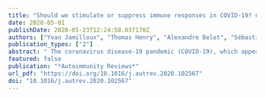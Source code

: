 ```yaml
---
title: "Should we stimulate or suppress immune responses in COVID-19? Cytokine and anti-cytokine interventions"
date: 2020-05-01
publishDate: 2020-05-23T12:24:58.037170Z
authors: ["Yvan Jamilloux", "Thomas Henry", "Alexandre Belot", "Sébastien Viel", "Maxime Fauter", "Thomas El Jammal", "Thierry Walzer", "Bruno François", "Pascal Sève"]
publication_types: ["2"]
abstract: " The coronavirus disease-19 pandemic (COVID-19), which appeared in China in December 2019 and rapidly spread throughout the world, has forced clinicians and scientists to take up extraordinary challenges. This unprecedented situation led to the inception of numerous fundamental research protocols and many clinical trials. It quickly became apparent that although COVID-19, in the vast majority of cases, was a benign disease, it could also develop a severe form with sometimes fatal outcomes. Cytokines are central to the pathophysiology of COVID-19; while some of them are beneficial (type-I interferon, interleukin-7), others appear detrimental (interleukin-1β, -6, and TNF-α) particularly in the context of the so-called cytokine storm. Yet another characteristic of the disease has emerged: concomitant immunodeficiency, notably involving impaired type-I interferon response, and lymphopenia. This review provides an overview of current knowledge on COVID-19 immunopathology. We discuss the defective type-I IFN response, the theoretical role of IL-7 to restore lymphocyte repertoire, as well as we mention the two patterns observed in severe COVID-19 (i.e. interleukin-1β-driven macrophage activation syndrome vs. interleukin-6-driven immune dysregulation). Next, reviewing current evidence drawn from clinical trials, we examine a number of cytokine and anti-cytokine therapies, including interleukin-1, -6, and TNF inhibitors, as well as less targeted therapies, such as corticosteroids, chloroquine, or JAK inhibitors. "
featured: false
publication: "*Autoimmunity Reviews*"
url_pdf: "https://doi.org/10.1016/j.autrev.2020.102567"
doi: "10.1016/j.autrev.2020.102567"
---
```


